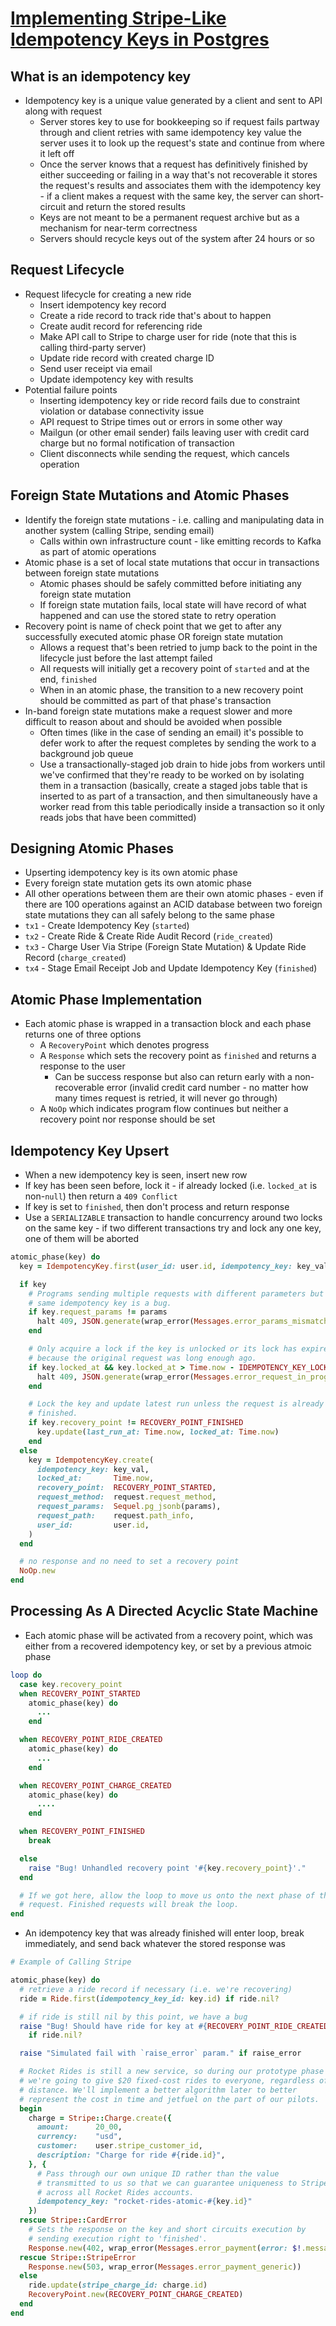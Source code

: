 # [Implementing Stripe-Like Idempotency Keys in Postgres](https://brandur.org/idempotency-keyss)

## What is an idempotency key

* Idempotency key is a unique value generated by a client and sent to API along with request
  * Server stores key to use for bookkeeping so if request fails partway through and client retries with same idempotency key value the server uses it to look up the request's state and continue from where it left off
  * Once the server knows that a request has definitively finished by either succeeding or failing in a way that's not recoverable it stores the request's results and associates them with the idempotency key - if a client makes a request with the same key, the server can short-circuit and return the stored results
  * Keys are not meant to be a permanent request archive but as a mechanism for near-term correctness
  * Servers should recycle keys out of the system after 24 hours or so

## Request Lifecycle   

* Request lifecycle for creating a new ride
  * Insert idempotency key record
  * Create a ride record to track ride that's about to happen
  * Create audit record for referencing ride
  * Make API call to Stripe to charge user for ride (note that this is calling third-party server)
  * Update ride record with created charge ID
  * Send user receipt via email
  * Update idempotency key with results
* Potential failure points
  * Inserting idempotency key or ride record fails due to constraint violation or database connectivity issue
  * API request to Stripe times out or errors in some other way
  * Mailgun (or other email sender) fails leaving user with credit card charge but no formal notification of transaction
  * Client disconnects while sending the request, which cancels operation

## Foreign State Mutations and Atomic Phases

* Identify the foreign state mutations - i.e. calling and manipulating data in another system (calling Stripe, sending email)
  * Calls within own infrastructure count - like emitting records to Kafka as part of atomic operations
* Atomic phase is a set of local state mutations that occur in transactions between foreign state mutations
  * Atomic phases should be safely committed before initiating any foreign state mutation
  * If foreign state mutation fails, local state will have record of what happened and can use the stored state to retry operation
* Recovery point is name of check point that we get to after any successfully executed atomic phase OR foreign state mutation
  * Allows a request that's been retried to jump back to the point in the lifecycle just before the last attempt failed
  * All requests will initially get a recovery point of `started` and at the end, `finished`
  * When in an atomic phase, the transition to a new recovery point should be committed as part of that phase's transaction
* In-band foreign state mutations make a request slower and more difficult to reason about and should be avoided when possible
  * Often times (like in the case of sending an email) it's possible to defer work to after the request completes by sending the work to a background job queue
  * Use a transactionally-staged job drain to hide jobs from workers until we've confirmed that they're ready to be worked on by isolating them in a transaction (basically, create a staged jobs table that is inserted to as part of a transaction, and then simultaneously have a worker read from this table periodically inside a transaction so it only reads jobs that have been committed)

## Designing Atomic Phases

* Upserting idempotency key is its own atomic phase
* Every foreign state mutation gets its own atomic phase
* All other operations between them are their own atomic phases - even if there are 100 operations against an ACID database between two foreign state mutations they can all safely belong to the same phase
* `tx1` - Create Idempotency Key (`started`)
* `tx2` - Create Ride & Create Ride Audit Record (`ride_created`)
* `tx3` - Charge User Via Stripe (Foreign State Mutation) & Update Ride Record (`charge_created`)
* `tx4` - Stage Email Receipt Job and Update Idempotency Key (`finished`)

## Atomic Phase Implementation

* Each atomic phase is wrapped in a transaction block and each phase returns one of three options
  * A `RecoveryPoint` which denotes progress
  * A `Response` which sets the recovery point as `finished` and returns a response to the user
    * Can be success response but also can return early with a non-recoverable error (invalid credit card number - no matter how many times request is retried, it will never go through)
  * A `NoOp` which indicates program flow continues but neither a recovery point nor response should be set

## Idempotency Key Upsert

* When a new idempotency key is seen, insert new row
* If key has been seen before, lock it - if already locked (i.e. `locked_at` is non-`null`) then return a `409 Conflict`
* If key is set to `finished`, then don't process and return response
* Use a `SERIALIZABLE` transaction to handle concurrency around two locks on the same key - if two different transactions try and lock any one key, one of them will be aborted

```ruby
atomic_phase(key) do
  key = IdempotencyKey.first(user_id: user.id, idempotency_key: key_val)

  if key
    # Programs sending multiple requests with different parameters but the
    # same idempotency key is a bug.
    if key.request_params != params
      halt 409, JSON.generate(wrap_error(Messages.error_params_mismatch))
    end

    # Only acquire a lock if the key is unlocked or its lock has expired
    # because the original request was long enough ago.
    if key.locked_at && key.locked_at > Time.now - IDEMPOTENCY_KEY_LOCK_TIMEOUT
      halt 409, JSON.generate(wrap_error(Messages.error_request_in_progress))
    end

    # Lock the key and update latest run unless the request is already
    # finished.
    if key.recovery_point != RECOVERY_POINT_FINISHED
      key.update(last_run_at: Time.now, locked_at: Time.now)
    end
  else
    key = IdempotencyKey.create(
      idempotency_key: key_val,
      locked_at:       Time.now,
      recovery_point:  RECOVERY_POINT_STARTED,
      request_method:  request.request_method,
      request_params:  Sequel.pg_jsonb(params),
      request_path:    request.path_info,
      user_id:         user.id,
    )
  end

  # no response and no need to set a recovery point
  NoOp.new
end
```

## Processing As A Directed Acyclic State Machine

* Each atomic phase will be activated from a recovery point, which was either from a recovered idempotency key, or set by a previous atmoic phase

```ruby
loop do
  case key.recovery_point
  when RECOVERY_POINT_STARTED
    atomic_phase(key) do
      ...
    end

  when RECOVERY_POINT_RIDE_CREATED
    atomic_phase(key) do
      ...
    end

  when RECOVERY_POINT_CHARGE_CREATED
    atomic_phase(key) do
      ....
    end

  when RECOVERY_POINT_FINISHED
    break

  else
    raise "Bug! Unhandled recovery point '#{key.recovery_point}'."
  end

  # If we got here, allow the loop to move us onto the next phase of the
  # request. Finished requests will break the loop.
end
```

* An idempotency key that was already finished will enter loop, break immediately, and send back whatever the stored response was

```ruby
# Example of Calling Stripe

atomic_phase(key) do
  # retrieve a ride record if necessary (i.e. we're recovering)
  ride = Ride.first(idempotency_key_id: key.id) if ride.nil?

  # if ride is still nil by this point, we have a bug
  raise "Bug! Should have ride for key at #{RECOVERY_POINT_RIDE_CREATED}." \
    if ride.nil?

  raise "Simulated fail with `raise_error` param." if raise_error

  # Rocket Rides is still a new service, so during our prototype phase
  # we're going to give $20 fixed-cost rides to everyone, regardless of
  # distance. We'll implement a better algorithm later to better
  # represent the cost in time and jetfuel on the part of our pilots.
  begin
    charge = Stripe::Charge.create({
      amount:      20_00,
      currency:    "usd",
      customer:    user.stripe_customer_id,
      description: "Charge for ride #{ride.id}",
    }, {
      # Pass through our own unique ID rather than the value
      # transmitted to us so that we can guarantee uniqueness to Stripe
      # across all Rocket Rides accounts.
      idempotency_key: "rocket-rides-atomic-#{key.id}"
    })
  rescue Stripe::CardError
    # Sets the response on the key and short circuits execution by
    # sending execution right to 'finished'.
    Response.new(402, wrap_error(Messages.error_payment(error: $!.message)))
  rescue Stripe::StripeError
    Response.new(503, wrap_error(Messages.error_payment_generic))
  else
    ride.update(stripe_charge_id: charge.id)
    RecoveryPoint.new(RECOVERY_POINT_CHARGE_CREATED)
  end
end
```